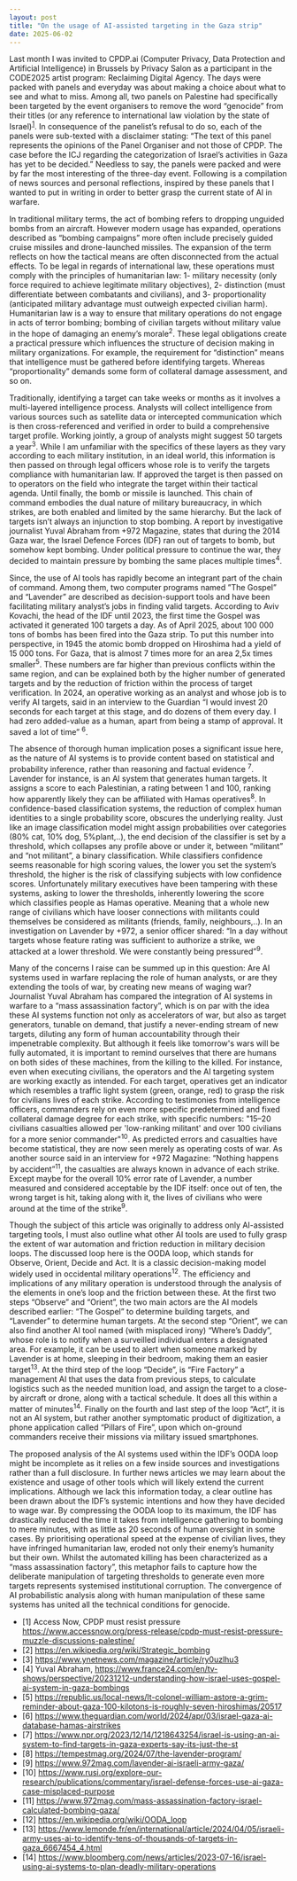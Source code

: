 ```yaml
---
layout: post
title: "On the usage of AI-assisted targeting in the Gaza strip"
date: 2025-06-02
---
```


Last month I was invited to CPDP.ai (Computer Privacy, Data Protection and Artificial Intelligence) in Brussels by Privacy Salon as a participant in the CODE2025 artist program: Reclaiming Digital Agency. The days were packed with panels and everyday was about making a choice about what to see and what to miss. Among all, two panels on Palestine had specifically been targeted by the event organisers to remove the word “genocide” from their titles (or any reference to international law violation by the state of Israel)<sup><a href="">1</a></sup>. In consequence of the panelist’s refusal to do so, each of the panels were sub-texted with a disclaimer stating: “The text of this panel represents the opinions of the Panel Organiser and not those of CPDP. The case before the ICJ regarding the categorization of Israel’s activities in Gaza has yet to be decided.” Needless to say, the panels were packed and were by far the most interesting of the three-day event. Following is a compilation of news sources and personal reflections, inspired by these panels that I wanted to put in writing in order to better grasp the current state of AI in warfare.

In traditional military terms, the act of bombing refers to dropping unguided bombs from an aircraft. However modern usage has expanded, operations described as “bombing campaigns” more often include precisely guided cruise missiles and drone-launched missiles. The expansion of the term reflects on how the tactical means are often disconnected from the actual effects. To be legal in regards of international law, these operations must comply with the principles of humanitarian law: 1- military necessity (only force required to achieve legitimate military objectives), 2- distinction (must differentiate between combatants and civilians), and 3- proportionality (anticipated military advantage must outweigh expected civilian harm). Humanitarian law is a way to ensure that military operations do not engage in acts of terror bombing; bombing of civilian targets without military value in the hope of damaging an enemy’s morale<sup>2</sup>. These legal obligations create a practical pressure which influences the structure of decision making in military organizations. For example, the requirement for “distinction” means that intelligence must be gathered before identifying targets. Whereas “proportionality” demands some form of collateral damage assessment, and so on.

Traditionally, identifying a target can take weeks or months as it involves a multi-layered intelligence process. Analysts will collect intelligence from various sources such as satellite data or intercepted communication which is then cross-referenced and verified in order to build a comprehensive target profile. Working jointly, a group of analysts might suggest 50 targets a year<sup>3</sup>. While I am unfamiliar with the specifics of these layers as they vary according to each military institution, in an ideal world, this information is then passed on through legal officers whose role is to verify the targets compliance with humanitarian law. If approved the target is then passed on to operators on the field who integrate the target within their tactical agenda. Until finally, the bomb or missile is launched. This chain of command embodies the dual nature of military bureaucracy, in which strikes, are both enabled and limited by the same hierarchy. But the lack of targets isn’t always an injunction to stop bombing. A report by investigative journalist Yuval Abraham from +972 Magazine, states that during the 2014 Gaza war, the Israel Defence Forces (IDF) ran out of targets to bomb, but somehow kept bombing. Under political pressure to continue the war, they decided to maintain pressure by bombing the same places multiple times<sup>4</sup>. 

Since, the use of AI tools has rapidly become an integrant part of the chain of command. Among them, two computer programs named ”The Gospel” and “Lavender” are described as decision-support tools and have been facilitating military analyst’s jobs in finding valid targets. According to Aviv Kovachi, the head of the IDF until 2023, the first time the Gospel was activated it generated 100 targets a day. As of April 2025, about 100 000 tons of bombs has been fired into the Gaza strip. To put this number into perspective, in 1945 the atomic bomb dropped on Hiroshima had a yield of 15 000 tons. For Gaza, that is almost 7 times more for an area 2,5x times smaller<sup>5</sup>. These numbers are far higher than previous conflicts within the same region, and can be explained both by the higher number of generated targets and by the reduction of friction within the process of target verification. In 2024, an operative working as an analyst and whose job is to verify AI targets, said in an interview to the Guardian “I would invest 20 seconds for each target at this stage, and do dozens of them every day. I had zero added-value as a human, apart from being a stamp of approval. It saved a lot of time” <sup>6</sup>.

The absence of thorough human implication poses a significant issue here, as the nature of AI systems is to provide content based on statistical and probability inference, rather than reasoning and factual evidence <sup>7</sup>. Lavender for instance, is an AI system that generates human targets. It assigns a score to each Palestinian, a rating between 1 and 100, ranking how apparently likely they can be affiliated with Hamas operatives<sup>8</sup>. In confidence-based classification systems, the reduction of complex human identities to a single probability score, obscures the underlying reality. Just like an image classification model might assign probabilities over categories (80% cat, 10% dog, 5%plant,..), the end decision of the classifier is set by a threshold, which collapses any profile above or under it, between “militant” and “not militant”, a binary classification. While classifiers confidence seems reasonable for high scoring values, the lower you set the system’s threshold, the higher is the risk of classifying subjects with low confidence scores. Unfortunately military executives have been tampering with these systems, asking to lower the thresholds, inherently lowering the score which classifies people as Hamas operative. Meaning that a whole new range of civilians which have looser connections with militants could themselves be considered as militants (friends, family, neighbours,..). In an investigation on Lavender by +972, a senior officer shared: “In a day without targets whose feature rating was sufficient to authorize a strike, we attacked at a lower threshold. We were constantly being pressured”<sup>9</sup>. 

Many of the concerns I raise can be summed up in this question: Are AI systems used in warfare replacing the role of human analysts, or are they extending the tools of war, by creating new means of waging war? Journalist Yuval Abraham has compared the integration of AI systems in warfare to a “mass assassination factory”, which is on par with the idea these AI systems function not only as accelerators of war, but also as target generators, tunable on demand, that justify a never-ending stream of new targets, diluting any form of human accountability through their impenetrable complexity. But although it feels like tomorrow's wars will be fully automated, it is important to remind ourselves that there are humans on both sides of these machines, from the killing to the killed. For instance, even when executing civilians, the operators and the AI targeting system are working exactly as intended. For each target, operatives get an indicator which resembles a traffic light system (green, orange, red) to grasp the risk for civilians lives of each strike. According to testimonies from intelligence officers, commanders rely on even more specific predetermined and fixed collateral damage degree for each strike, with specific numbers: "15–20 civilians casualties allowed per 'low-ranking militant' and over 100 civilians for a more senior commander"<sup>10</sup>. As predicted errors and casualties have become statistical, they are now seen merely as operating costs of war. As another source said in an interview for +972 Magazine: “Nothing happens by accident”<sup>11</sup>, the casualties are always known in advance of each strike. Except maybe for the overall 10% error rate of Lavender, a number measured and considered acceptable by the IDF itself: once out of ten, the wrong target is hit, taking along with it, the lives of civilians who were around  at the time of the strike<sup>9</sup>.

Though the subject of this article was originally to address only AI-assisted targeting tools, I must also outline what other AI tools are used to fully grasp the extent of war automation and friction reduction in military decision loops. The discussed loop here is the OODA loop, which stands for Observe, Orient, Decide and Act. It is a classic decision-making model widely used in occidental military operations<sup>12</sup>. The efficiency and implications of any military operation is understood through the analysis of the elements in one’s loop and the friction between these. At the first two steps “Observe” and “Orient”, the two main actors are the AI models described earlier: “The Gospel” to determine building targets, and “Lavender” to determine human targets. At the second step “Orient”, we can also find another AI tool named (with misplaced irony) “Where’s Daddy”, whose role is to notify when a surveilled individual enters a designated area. For example, it can be used to alert when someone marked by Lavender is at home, sleeping in their bedroom, making them an easier target<sup>13</sup>. At the third step of the loop “Decide”, is “Fire Factory” a management AI that uses the data from previous steps, to calculate logistics such as the needed munition load, and assign the target to a close-by aircraft or drone, along with a tactical schedule. It does all this within a matter of minutes<sup>14</sup>. Finally on the fourth and last step of the loop “Act”, it is not an AI system, but rather another symptomatic product of digitization, a phone application called “Pillars of Fire”, upon which on-ground commanders receive their missions via military issued smartphones.

The proposed analysis of the AI systems used within the IDF’s OODA loop might be incomplete as it relies on a few inside sources and investigations rather than a full disclosure. In further news articles we may learn about the existence and usage of other tools which will likely extend the current implications. Although we lack this information today, a clear outline has been drawn about the IDF’s systemic intentions and how they have decided to wage war. By compressing the OODA loop to its maximum, the IDF has drastically reduced the time it takes from intelligence gathering to bombing to mere minutes, with as little as 20 seconds of human oversight in some cases. By prioritising operational speed at the expense of civilian lives, they have infringed humanitarian law, eroded not only their enemy’s humanity but their own. Whilst the automated killing has been characterized as a “mass assassination factory”, this metaphor fails to capture how the deliberate manipulation of targeting thresholds to generate even more targets represents systemised institutional corruption. The convergence of AI probabilistic analysis along with human manipulation of these same systems has united all the technical conditions for genocide.

- [1] Access Now, CPDP must resist pressure https://www.accessnow.org/press-release/cpdp-must-resist-pressure-muzzle-discussions-palestine/
- [2] https://en.wikipedia.org/wiki/Strategic_bombing
- [3] https://www.ynetnews.com/magazine/article/ry0uzlhu3
- [4] Yuval Abraham, https://www.france24.com/en/tv-shows/perspective/20231212-understanding-how-israel-uses-gospel-ai-system-in-gaza-bombings
- [5] https://republic.us/local-news/lt-colonel-william-astore-a-grim-reminder-about-gaza-100-kilotons-is-roughly-seven-hiroshimas/20517
- [6] https://www.theguardian.com/world/2024/apr/03/israel-gaza-ai-database-hamas-airstrikes
- [7] https://www.npr.org/2023/12/14/1218643254/israel-is-using-an-ai-system-to-find-targets-in-gaza-experts-say-its-just-the-st
- [8] https://tempestmag.org/2024/07/the-lavender-program/
- [9] https://www.972mag.com/lavender-ai-israeli-army-gaza/
- [10] https://www.rusi.org/explore-our-research/publications/commentary/israel-defense-forces-use-ai-gaza-case-misplaced-purpose
- [11] https://www.972mag.com/mass-assassination-factory-israel-calculated-bombing-gaza/
- [12] https://en.wikipedia.org/wiki/OODA_loop
- [13] https://www.lemonde.fr/en/international/article/2024/04/05/israeli-army-uses-ai-to-identify-tens-of-thousands-of-targets-in-gaza_6667454_4.html
- [14] https://www.bloomberg.com/news/articles/2023-07-16/israel-using-ai-systems-to-plan-deadly-military-operations